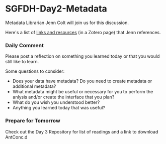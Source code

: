 # SGFDH-Day2-Metadata
Metadata Librarian Jenn Colt will join us for this discussion.

Here's a list of [links and resources](https://www.zotero.org/groups/2192925/dhmetadata2018/items) (in a Zotero page) that Jenn references.

### Daily Comment

Please post a reflection on something you learned today or that you would still like to learn. 

Some questions to consider:

* Does your data have metadata? Do you need to create metadata or additional metadata?
* What metadata might be useful or necessary for you to perform the anlysis and/or create the interface that you plan?
* What do you wish you understood better?
* Anything you learned today that was useful?

### Prepare for Tomorrow

Check out the Day 3 Repository for list of readings and a link to download AntConc.d
